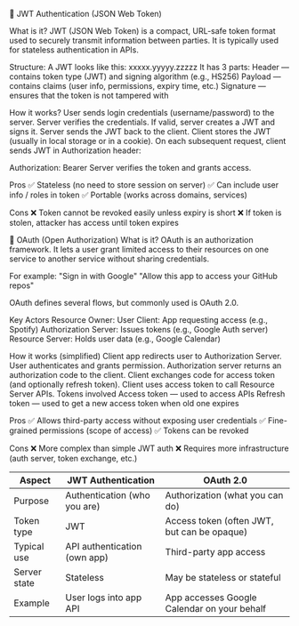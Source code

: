 🔐 JWT Authentication (JSON Web Token)

What is it?
JWT (JSON Web Token) is a compact, URL-safe token format used to securely transmit information between parties.
It is typically used for stateless authentication in APIs.

Structure:
A JWT looks like this:
xxxxx.yyyyy.zzzzz
It has 3 parts:
Header — contains token type (JWT) and signing algorithm (e.g., HS256)
Payload — contains claims (user info, permissions, expiry time, etc.)
Signature — ensures that the token is not tampered with

How it works?
User sends login credentials (username/password) to the server.
Server verifies the credentials.
If valid, server creates a JWT and signs it.
Server sends the JWT back to the client.
Client stores the JWT (usually in local storage or in a cookie).
On each subsequent request, client sends JWT in Authorization header:

Authorization: Bearer <JWT>
Server verifies the token and grants access.

Pros
✅ Stateless (no need to store session on server)
✅ Can include user info / roles in token
✅ Portable (works across domains, services)

Cons
❌ Token cannot be revoked easily unless expiry is short
❌ If token is stolen, attacker has access until token expires


🔑 OAuth (Open Authorization)
What is it?
OAuth is an authorization framework. It lets a user grant limited access to their resources on one service to another service without sharing credentials.

For example:
"Sign in with Google"
"Allow this app to access your GitHub repos"

OAuth defines several flows, but commonly used is OAuth 2.0.

Key Actors
Resource Owner: User
Client: App requesting access (e.g., Spotify)
Authorization Server: Issues tokens (e.g., Google Auth server)
Resource Server: Holds user data (e.g., Google Calendar)

How it works (simplified)
Client app redirects user to Authorization Server.
User authenticates and grants permission.
Authorization server returns an authorization code to the client.
Client exchanges code for access token (and optionally refresh token).
Client uses access token to call Resource Server APIs.
Tokens involved
Access token — used to access APIs
Refresh token — used to get a new access token when old one expires

Pros
✅ Allows third-party access without exposing user credentials
✅ Fine-grained permissions (scope of access)
✅ Tokens can be revoked

Cons
❌ More complex than simple JWT auth
❌ Requires more infrastructure (auth server, token exchange, etc.)

| Aspect       | JWT Authentication           | OAuth 2.0                                   |
| ------------ | ---------------------------- | ------------------------------------------- |
| Purpose      | Authentication (who you are) | Authorization (what you can do)             |
| Token type   | JWT                          | Access token (often JWT, but can be opaque) |
| Typical use  | API authentication (own app) | Third-party app access                      |
| Server state | Stateless                    | May be stateless or stateful                |
| Example      | User logs into app API       | App accesses Google Calendar on your behalf |
